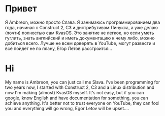 # Привет
Я Ambreon, можно просто Слава. Я занимаюсь программированием два года, начинал с Construct 2, C3 и дистрибутивом Линукса, а уже делаю (почти) полностью сам KvasOS. 
Это занятие не легкое, но если уметь гуглить, знать английский и иметь документацию к чему либо, можно добиться всего.
Лучше не всем доверять в YouTube, могут развести и всё пойдет не по плану, Егор Летов расстроится...
# Hi
My name is Ambreon, you can just call me Slava. I've been programming for two years now, I started with Construct 2, C3 and a Linux distribution and now I'm making (almost) KvasOS myself. 
It's not easy, but if you can google, know English and have documentation for something, you can achieve anything.
It's better not to trust everyone on YouTube, they can fool you and everything will go wrong, Egor Letov will be upset....

